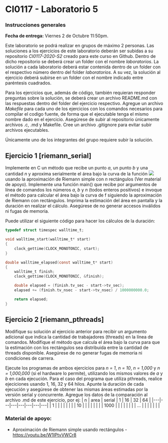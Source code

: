 # CI0117 - Laboratorio 5

### Instrucciones generales

**Fecha de entrega:** Viernes 2 de Octubre 11:50pm.

Este laboratorio se podrá realizar en grupos de máximo 2 personas.
Las soluciones a los ejercicios de este laboratorio deberán ser subidas a su repositorio *CI0117-2020-S2* creado para este curso en Github. Dentro de dicho repositorio se deberá crear un folder con el nombre *laboratorios*. La solución a cada laboratorio deberá estar contenida dentro de un folder con el respectivo número dentro del folder *laboratorios*. A su vez, la solución al ejercicio deberá subirse en un folder con el nombre indicado entre paréntesis cuadrados. 

Para los ejercicios que, además de código, también requieran responder preguntas sobre la solución, se deberá crear un archivo README.md con las respuestas dentro del folder del ejercicio respectivo.
Agregue un archivo *Makefile* para cada uno de los ejercicios con los comandos necesarios para compilar el codigo fuente, de forma que el ejecutable tenga el mismo nombre dado en el ejercicio.
Asegúrese de subir al repositorio únicamente archivos .c, .md y Makefile. Cree un archivo .gitignore para evitar subir archivos ejecutables.

Únicamente uno de los integrantes del grupo requiere subir la solución.

## Ejercicio 1 [riemann_serial]
Implemente en C un método que recibe un punto *a*, un punto *b* y una cantidad *n* y aproxima serialmente el área bajo la curva de la función <img src="https://render.githubusercontent.com/render/math?math=f(x)%20=%20x^2%20%2B1"> usando la aproximación de Riemann simple con *n* rectángulos (Ver material de apoyo).
Implemente una función main() que recibe por argumentos de línea de comandos los números *a*, *b* y *n* (todos enteros positivos) e invoque el método para calcular el área bajo la curva de f siguiendo la aproximación de Riemann con rectángulos. Imprima la estimación del área en pantalla y la duración en realizar el cálculo. Asegúrese de no generar accesos inválidos ni fugas de memoria.

Puede utilizar el siguiente código para hacer los cálculos de la duración:

```c
typedef struct timespec walltime_t;

void walltime_start(walltime_t* start)
{
	clock_gettime(CLOCK_MONOTONIC, start);
}

double walltime_elapsed(const walltime_t* start)
{
	walltime_t finish;
	clock_gettime(CLOCK_MONOTONIC, &finish);

	double elapsed = (finish.tv_sec - start->tv_sec);
	elapsed += (finish.tv_nsec - start->tv_nsec) / 1000000000.0;

	return elapsed;
}
```

## Ejercicio 2 [riemann_pthreads]
Modifique su solución al ejercicio anterior para recibir un argumento adicional que indica la cantidad de trabajadores (threads) en la línea de comandos.
Modifique el método que calcula el área bajo la curva para que la estimación con los rectángulos sea distribuida entre la cantidad de threads disponible. Asegúrese de no generar fugas de memoria ni condiciones de carrera.

Ejecute los programas de ambos ejercicios para *n = 1*, *n = 10*, *n = 1,000* y *n = 1,000,000* (si el hardware lo permite), utilizando los mismos valores de *a* y *b* en cada ejecución. Para el caso del programa que utiliza pthreads, realice ejeciciones usando 1, 16, 32 y 64 hilos.
Apunte la duración de cada ejecución y asegúrese de obtener las mismas áreas estimadas por la versión serial y concurrente. Agregue los datos de la comparación al archivo .md de este ejercicio, por ej:
| n | area | serial | 1  | 16 | 32 | 64 |
|---|---|---|---|---|---|---|
| 1  |   |   |   |   |   |   |
| 10  |   |   |   |   |   |   |
| 1000  |   |   |   |   |   |   |
| ...  |   |   |   |   |   |   |


### Material de apoyo:

* Aproximación de Riemann simple usando rectángulos - https://youtu.be/W1IPtvVWCr8
